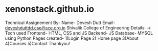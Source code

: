 # xenonstack.github.io
Technical Assignement By- 
Name- Devesh Dutt
Email- deveshduttdd.cse@sce.org.in
Shivalik College of Engineering
Details:
-> Tech used
Frontend- HTML, CSS and JS
Backend- JS
Database- MYSQL using Python
Pages created-
1)Login Page
2) Home page
3)About
4)Courses
5)Contact
Thankyou!

